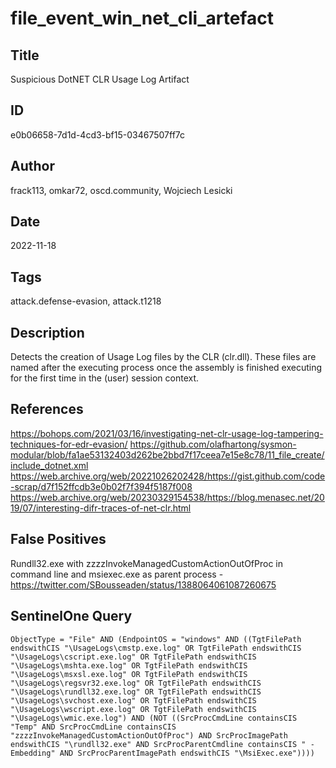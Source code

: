 # file_event_win_net_cli_artefact

## Title
Suspicious DotNET CLR Usage Log Artifact

## ID
e0b06658-7d1d-4cd3-bf15-03467507ff7c

## Author
frack113, omkar72, oscd.community, Wojciech Lesicki

## Date
2022-11-18

## Tags
attack.defense-evasion, attack.t1218

## Description
Detects the creation of Usage Log files by the CLR (clr.dll). These files are named after the executing process once the assembly is finished executing for the first time in the (user) session context.

## References
https://bohops.com/2021/03/16/investigating-net-clr-usage-log-tampering-techniques-for-edr-evasion/
https://github.com/olafhartong/sysmon-modular/blob/fa1ae53132403d262be2bbd7f17ceea7e15e8c78/11_file_create/include_dotnet.xml
https://web.archive.org/web/20221026202428/https://gist.github.com/code-scrap/d7f152ffcdb3e0b02f7f394f5187f008
https://web.archive.org/web/20230329154538/https://blog.menasec.net/2019/07/interesting-difr-traces-of-net-clr.html

## False Positives
Rundll32.exe with zzzzInvokeManagedCustomActionOutOfProc in command line and msiexec.exe as parent process - https://twitter.com/SBousseaden/status/1388064061087260675

## SentinelOne Query
```
ObjectType = "File" AND (EndpointOS = "windows" AND ((TgtFilePath endswithCIS "\UsageLogs\cmstp.exe.log" OR TgtFilePath endswithCIS "\UsageLogs\cscript.exe.log" OR TgtFilePath endswithCIS "\UsageLogs\mshta.exe.log" OR TgtFilePath endswithCIS "\UsageLogs\msxsl.exe.log" OR TgtFilePath endswithCIS "\UsageLogs\regsvr32.exe.log" OR TgtFilePath endswithCIS "\UsageLogs\rundll32.exe.log" OR TgtFilePath endswithCIS "\UsageLogs\svchost.exe.log" OR TgtFilePath endswithCIS "\UsageLogs\wscript.exe.log" OR TgtFilePath endswithCIS "\UsageLogs\wmic.exe.log") AND (NOT ((SrcProcCmdLine containsCIS "Temp" AND SrcProcCmdLine containsCIS "zzzzInvokeManagedCustomActionOutOfProc") AND SrcProcImagePath endswithCIS "\rundll32.exe" AND SrcProcParentCmdline containsCIS " -Embedding" AND SrcProcParentImagePath endswithCIS "\MsiExec.exe"))))

```